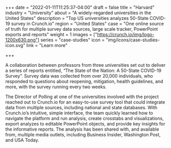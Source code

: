 +++
date = "2022-01-11T11:25:37-04:00"
draft = false
title = "Harvard"
industry = "University"
about = "A widely-regarded universities in the United States"
description = "Top US universities analyzes 50-State COVID-19 survey in Crunch.io"
region = "United States"
case = "One online source of truth for multiple survey data sources, large scale tracker, PowerPoint exports and reports"
weight = 1
images = ["https://crunch.io/img/logo-1200x630.png"]
series = "case-studies"
icon = "img/icons/case-studies-icon.svg"
link = "Learn more"

+++

A collaboration between professors from three universities set out to deliver a series of reports entitled, “The State of the Nation: A 50-State COVID-19 Survey”.  Survey data was collected from over 20,000 individuals, who responded to questions about reopening, mitigation, health guidelines, and more, with the survey running every two weeks.

The Director of Polling at one of the universities involved with the project reached out to Crunch.io for an easy-to-use survey tool that could integrate data from multiple sources, including national and state databases. <span class="highlight">With Crunch.io’s intuitive, <span class="font-italic">simple</span> interface, the team quickly learned how to navigate the platform and run analysis, create <span class="font-italic">crosstabs</span> and <span class="font-italic">visualizations</span>, export analyzes to editable PowerPoint objects, and provide key insights for the informative reports.</span> The analysis has been shared with, and available from, multiple media outlets, including Business Insider, Washington Post, and USA Today.
